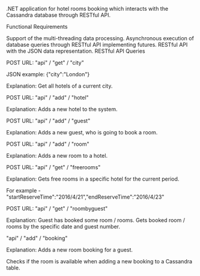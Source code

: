 .NET application for hotel rooms booking which interacts with the Cassandra database through RESTful API.

Functional Requirements

 Support of the multi-threading data processing.
 Asynchronous execution of database queries through RESTful API implementing futures.
 RESTful API with the JSON data representation.
RESTful API Queries

POST URL: "api" / "get" / "city"

JSON example: {"city":"London"}

Explanation: Get all hotels of a current city.

POST URL: "api" / "add" / "hotel"

Explanation: Adds a new hotel to the system.

POST URL: "api" / "add" / "guest"

Explanation: Adds a new guest, who is going to book a room.

POST URL: "api" / "add" / "room"

Explanation: Adds a new room to a hotel.

POST URL: "api" / "get" / "freerooms"

Explanation: Gets free rooms in a specific hotel for the current period.

For example - "startReserveTime":"2016/4/21","endReserveTime":"2016/4/23"

POST URL: "api" / "get" / "roombyguest"

Explanation: Guest has booked some room / rooms. Gets booked room / rooms by the specific date and guest number.

"api" / "add" / "booking"

Explanation: Adds a new room booking for a guest.

Checks if the room is available when adding a new booking to a Cassandra table.
